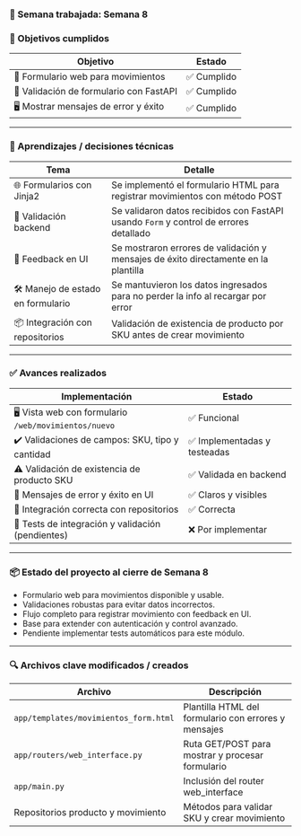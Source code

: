 ### 📅 Semana trabajada: **Semana 8**

### 🎯 Objetivos cumplidos

| Objetivo                                | Estado     |
| --------------------------------------- | ---------- |
| 💾 Formulario web para movimientos      | ✅ Cumplido |
| 🧪 Validación de formulario con FastAPI | ✅ Cumplido |
| 🖥️ Mostrar mensajes de error y éxito   | ✅ Cumplido |

---

### 🧠 Aprendizajes / decisiones técnicas

| Tema                              | Detalle                                                                               |
| --------------------------------- | ------------------------------------------------------------------------------------- |
| 🌐 Formularios con Jinja2         | Se implementó el formulario HTML para registrar movimientos con método POST           |
| 🔄 Validación backend             | Se validaron datos recibidos con FastAPI usando `Form` y control de errores detallado |
| 📝 Feedback en UI                 | Se mostraron errores de validación y mensajes de éxito directamente en la plantilla   |
| 🛠 Manejo de estado en formulario | Se mantuvieron los datos ingresados para no perder la info al recargar por error      |
| 📦 Integración con repositorios   | Validación de existencia de producto por SKU antes de crear movimiento                |

---

### ✅ Avances realizados

| Implementación                                        | Estado                      |
| ----------------------------------------------------- | --------------------------- |
| 🖥️ Vista web con formulario `/web/movimientos/nuevo` | ✅ Funcional                 |
| ✔️ Validaciones de campos: SKU, tipo y cantidad       | ✅ Implementadas y testeadas |
| ⚠️ Validación de existencia de producto SKU           | ✅ Validada en backend       |
| 🎉 Mensajes de error y éxito en UI                    | ✅ Claros y visibles         |
| 🔗 Integración correcta con repositorios              | ✅ Correcta                  |
| 🧪 Tests de integración y validación (pendientes)     | ❌ Por implementar           |

---

### 📦 Estado del proyecto al cierre de Semana 8

* Formulario web para movimientos disponible y usable.
* Validaciones robustas para evitar datos incorrectos.
* Flujo completo para registrar movimiento con feedback en UI.
* Base para extender con autenticación y control avanzado.
* Pendiente implementar tests automáticos para este módulo.

---

### 🔍 Archivos clave modificados / creados

| Archivo                               | Descripción                                          |
| ------------------------------------- | ---------------------------------------------------- |
| `app/templates/movimientos_form.html` | Plantilla HTML del formulario con errores y mensajes |
| `app/routers/web_interface.py`        | Ruta GET/POST para mostrar y procesar formulario     |
| `app/main.py`                         | Inclusión del router web\_interface                  |
| Repositorios producto y movimiento    | Métodos para validar SKU y crear movimiento          |
